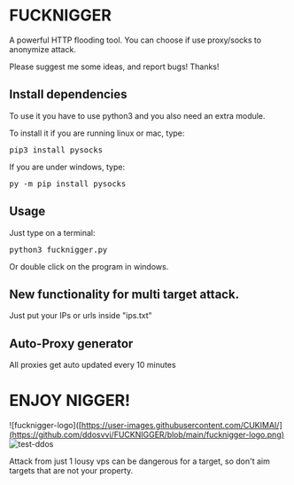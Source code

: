 # FUCKNIGGER
A powerful HTTP flooding tool.
You can choose if use proxy/socks to anonymize attack.

Please suggest me some ideas, and report bugs!
Thanks!


<h2>Install dependencies</h2>
To use it you have to use python3 and you also need an extra module.

To install it if you are running linux or mac, type:
<pre>pip3 install pysocks</pre>

If you are under windows, type:
<pre>py -m pip install pysocks</pre>

<h2>Usage</h2>
Just type on a terminal:
<pre>python3 fucknigger.py</pre>

Or double click on the program in windows.


<h2>New functionality for multi target attack.</h2>
Just put your IPs or urls inside "ips.txt"

<h2>Auto-Proxy generator</h2>
All proxies get auto updated every 10 minutes



<h1>ENJOY NIGGER!</h1>



![fucknigger-logo]([https://user-images.githubusercontent.com/CUKIMAI/](https://github.com/ddosvvi/FUCKNIGGER/blob/main/fucknigger-logo.png)
<br>
![test-ddos](https://user-images.githubusercontent.com/60778335/173589414-2128fde9-eb5c-446a-86cb-d188675aed99.png)


Attack from just 1 lousy vps can be dangerous for a target, so don't aim targets that are not your property.

